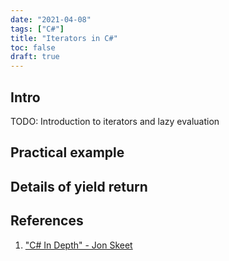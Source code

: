 ```yaml
---
date: "2021-04-08"
tags: ["C#"]
title: "Iterators in C#"
toc: false
draft: true
---
```


## Intro
TODO: Introduction to iterators and lazy evaluation

## Practical example

## Details of yield return


## References

1. ["C# In Depth" - Jon Skeet](https://www.manning.com/books/c-sharp-in-depth-fourth-edition)
